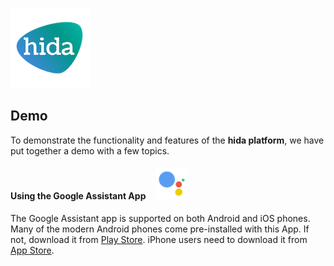 [![hida](images/hida-128x128.png)](./)

## Demo
To demonstrate the functionality and features of the **hida platform**, we have put together a demo with a few topics.

#### Using the Google Assistant App &nbsp;  &nbsp; ![Google Assistant](images/ga-logo-50x50.png)
The Google Assistant app is supported on both Android and iOS phones. Many of the modern Android phones come pre-installed with this App. If not, download it from [Play Store](https://play.google.com/store/apps/details?id=com.google.android.apps.googleassistant). iPhone users need to download it from [App Store](https://itunes.apple.com/us/app/google-assistant/id1220976145?mt=8).
